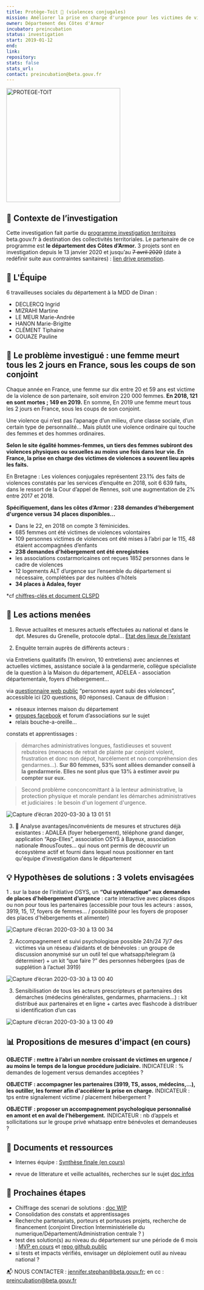```yaml
---
title: Protège-Toit 🏡 (violences conjugales)
mission: Améliorer la prise en charge d'urgence pour les victimes de violences conjugales
owner: Département des Côtes d'Armor
incubator: preincubation
status: investigation
start: 2019-01-12
end: 
link: 
repository: 
stats: false 
stats_url: 
contact: preincubation@beta.gouv.fr
---
```


<img width="300" alt="PROTEGE-TOIT" src="https://user-images.githubusercontent.com/36134318/78227087-063cff80-74cd-11ea-96cb-d17e63f9d49d.png">



## 🔎 Contexte de l’investigation

Cette investigation fait partie du [programme investigation territoires](https://beta.gouv.fr/incubateurs/preincubation.html) beta.gouv.fr à destination des collectivités territoriales.
Le partenaire de ce programme est **le département des Côtes d’Armor.**
3 projets sont en investigation depuis le 13 janvier 2020 et jusqu’au ~~7 avril 2020~~ (date à redéfinir suite aux contraintes sanitaires) : [lien drive promotion](https://drive.google.com/drive/u/0/folders/1HHg8Cs1i2Ete6qfzQq15-0XSZhKKxLYs).


## 👧 L'Équipe

6 travailleuses sociales du département à la MDD de Dinan :
- DECLERCQ Ingrid
- MIZRAHI Martine
- LE MEUR Marie-Andrée
- HANON Marie-Brigitte
- CLÉMENT Tiphaine
- GOUAZE Pauline

## 🔭 Le problème investigué : une femme meurt tous les 2 jours en France, sous les coups de son conjoint

Chaque année en France, une femme sur dix entre 20 et 59 ans est victime de la violence de son partenaire, soit environ 220 000 femmes. **En 2018, 121 en sont mortes ; 149 en 2019.** En somme, En 2019 une femme meurt tous les 2 jours en France, sous les coups de son conjoint.

Une violence qui n’est pas l’apanage d’un milieu, d’une classe sociale, d’un certain type de personnalité… Mais plutôt une violence ordinaire qui touche des femmes et des hommes ordinaires.

**Selon le site égalité hommes-femmes, un tiers des femmes subiront des violences physiques ou sexuelles au moins une fois dans leur vie. En France, la prise en charge des victimes de violences a souvent lieu après les faits.**

En Bretagne :
Les violences conjugales représentent 23.1% des faits de violences constatés par les services d’enquête en 2018, soit 6 639 faits, dans le ressort de la Cour d’appel de Rennes, soit une augmentation de 2% entre 2017 et 2018.

__Spécifiquement, dans les côtes d’Armor : 238 demandes d'hébergement d'urgence versus 34 places disponibles...__

- Dans le 22, en 2018 on compte 3 féminicides. 
- 685 femmes ont été victimes de violences volontaires 
- 109 personnes victimes de violences ont été mises à l’abri par le 115, 48 étaient accompagnées d’enfants
- **238 demandes d'hébergement ont été enregistrées**
- les associations costarmoricaines ont reçues 1852 personnes dans le cadre de violences
- 12 logements ALT d’urgence sur l’ensemble du département si nécessaire, complétées par des nuitées d'hôtels 
- **34 places à Adalea, foyer**

*cf [chiffres-clés et document CLSPD](https://docs.google.com/document/d/1SsdveLqLFw1G-Q5Z5eyJRZFwOiGXiaLQif4w20VuQDQ/edit)


## 🎯 Les actions menées 


1. Revue actualites et mesures actuels effectuées au national et dans le dpt. Mesures du Grenelle, protocole dptal… 
[Etat des lieux de l’existant](https://docs.google.com/document/d/1Kw6KQY-dtaPeRUDcSw1i9OJOFostZlNWMRISV7MehIA/edit)


2. Enquête terrain auprès de différents acteurs :

via Entretiens qualitatifs (1h environ, 10 entretiens) avec anciennes et actuelles victimes, assistance sociale à la gendarmerie, collègue spécialiste de la question à la Maison du département, ADELEA - association départementale, foyers d'hébergement...

via [questionnaire web public](https://docs.google.com/forms/d/e/1FAIpQLSfmAv2eiyJPwegS2WfOKSOPUNBfszS4t3K0c_TLZdpu5eD1Vg/viewform)  “personnes ayant subi des violences”, accessible ici (20 questions, 80 réponses).
Canaux de diffusion : 
- réseaux internes maison du département 
- [groupes facebook](https://docs.google.com/document/d/1HmcYwk7CG_c_vGAFuNbz9pRu-uLEq-KpdAtyzlO_EdA/edit) et forum d’associations sur le sujet
- relais bouche-a-oreille...

constats et apprentissages :

> démarches administratives longues, fastidieuses et souvent rebutoires (menaces de retrait de plainte par conjoint violent, frustration et donc non dépot, harcélement et non compréhension des gendarmes...). **Sur 80 femmes, 53% sont allées demander conseil à la gendarmerie. Elles ne sont plus que 13% à estimer avoir pu compter sur eux.**

> Second problème conconcomittant à la lenteur administrative, la protection physique et morale pendant les démarches administratives et judiciaires : le besoin d'un logement d'urgence.

![Capture d’écran 2020-03-30 à 13 01 51](https://user-images.githubusercontent.com/36134318/78228812-75b3ee80-74cf-11ea-9e1d-423f13dee02e.png)


3. 📱  Analyse avantages/inconvénients de mesures et structures déjà existantes : ADALEA (foyer hebergement), téléphone grand danger, application “App-Elles”, association OSYS à Bayeux, association nationale #nousToutes… qui nous ont permis de découvrir un écosystème actif et fourni dans lequel nous positionner en tant qu'équipe d’investigation dans le département 


## 💡 Hypothèses de solutions : 3 volets envisagées 

1 . sur la base de l’initiative OSYS, un  **“Oui systématique” aux demandes de places d'hébergement d’urgence** : carte interactive avec places dispos ou non pour tous les partenaires (accessible pour tous les acteurs : assos, 3919, 15, 17, foyers de femmes… / possibilité pour les foyers de proposer des places d'hébergements et alimenter)


![Capture d’écran 2020-03-30 à 13 00 34](https://user-images.githubusercontent.com/36134318/78229027-bb70b700-74cf-11ea-8c32-b336ca9b2658.png)

2. Accompagnement et suivi psychologique possible 24h/24 7j/7 des victimes via un réseau d’aidants et de bénévoles : un groupe de discussion anonymisé sur un outil tel que whatsapp/telegram (à déterminer) + un kit “que faire ?” des personnes hébergées (pas de supplétion à l’actuel 3919)


![Capture d’écran 2020-03-30 à 13 00 40](https://user-images.githubusercontent.com/36134318/78229035-bdd31100-74cf-11ea-979a-0eb0fb109da4.png)

3. Sensibilisation de tous les acteurs prescripteurs et partenaires des démarches (médecins généralistes, gendarmes, pharmaciens…) : kit distribué aux partenaires et en ligne + cartes avec flashcode à distribuer si identification d’un cas

![Capture d’écran 2020-03-30 à 13 00 49](https://user-images.githubusercontent.com/36134318/78229039-bf043e00-74cf-11ea-9ebc-6adae42afb34.png)



## 📊 Propositions de mesures d'impact (en cours)

**OBJECTIF : mettre à l’abri un nombre croissant de victimes en urgence / au moins le temps de la longue procédure judiciaire.** 
INDICATEUR : % demandes de logement versus demandes acceptées ?

**OBJECTIF : accompagner les partenaires (3919, TS, assos, médecins,...), les outiller, les former afin 
d'accélérer la prise en charge.**
INDICATEUR : tps entre signalement victime / placement hébergement ?

**OBJECTIF : proposer un accompagnement psychologique personnalisé en amont et en aval de l'hébergement.**
INDICATEUR : nb d’appels et sollicitations sur le groupe privé whatsapp entre bénévoles et demandeuses ?


## 📑 Documents et ressources 

- Internes équipe : [Synthèse finale (en cours)](https://docs.google.com/presentation/d/150HO0hcMEEndX5QQpFCMyZox-qnwlc3Q1CtOiulab38/edit#slide=id.g7115ed49e5_0_859)


- revue de litterature et veille actualités, recherches sur le sujet 
[doc infos](https://docs.google.com/document/d/1xlGQdnuEjIk-ubpr6Cy3ICBlTNpTJ2NFw5XUCu904CQ/edit)


## 📅 Prochaines étapes

- Chiffrage des scenari de solutions : [doc WIP](https://docs.google.com/document/d/1iPsVh_7FSzJcp42C6tBXvCAdTONFxIxR7_7fE-zQLHU/edit)
- Consolidation des constats et apprentissages
- Recherche partenariats, porteurs et porteuses projets, recherche de financement (conjoint Direction Interministérielle du numerique/Département/Administration centrale ? ) 
- test des solution(s) au niveau du département sur une période de 6 mois : [MVP en cours](https://protege-toit-2.herokuapp.com/) et [repo github public](https://github.com/JenniferStephan/protege-toit-2)
- si tests et impacts vérifiés, envisager un déploiement outil au niveau national ?





📬 NOUS CONTACTER : [jennifer.stephan@beta.gouv.fr](mailto:jennifer.stephan@beta.gouv.fr?subject=Protege-toit); en cc : preincubation@beta.gouv.fr

